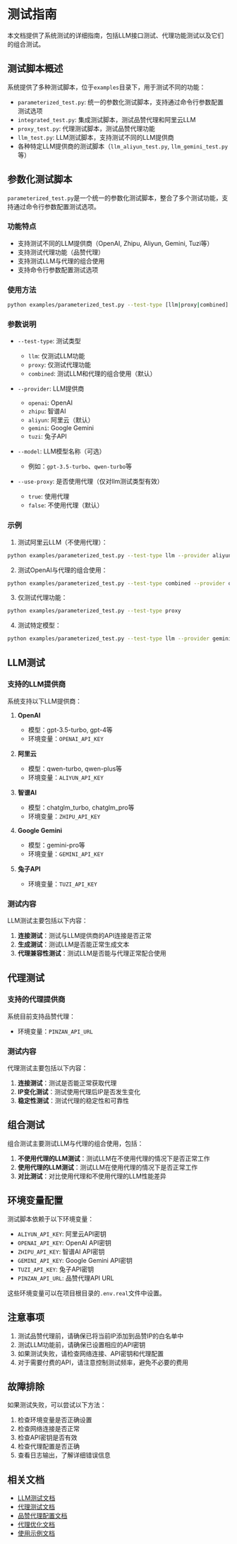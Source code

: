 # 测试指南

本文档提供了系统测试的详细指南，包括LLM接口测试、代理功能测试以及它们的组合测试。

## 测试脚本概述

系统提供了多种测试脚本，位于`examples`目录下，用于测试不同的功能：

- `parameterized_test.py`: 统一的参数化测试脚本，支持通过命令行参数配置测试选项
- `integrated_test.py`: 集成测试脚本，测试品赞代理和阿里云LLM
- `proxy_test.py`: 代理测试脚本，测试品赞代理功能
- `llm_test.py`: LLM测试脚本，支持测试不同的LLM提供商
- 各种特定LLM提供商的测试脚本（`llm_aliyun_test.py`, `llm_gemini_test.py`等）

## 参数化测试脚本

`parameterized_test.py`是一个统一的参数化测试脚本，整合了多个测试功能，支持通过命令行参数配置测试选项。

### 功能特点

- 支持测试不同的LLM提供商（OpenAI, Zhipu, Aliyun, Gemini, Tuzi等）
- 支持测试代理功能（品赞代理）
- 支持测试LLM与代理的组合使用
- 支持命令行参数配置测试选项

### 使用方法

```bash
python examples/parameterized_test.py --test-type [llm|proxy|combined] --provider [openai|zhipu|aliyun|gemini|tuzi] --use-proxy [true|false]
```

### 参数说明

- `--test-type`: 测试类型
  - `llm`: 仅测试LLM功能
  - `proxy`: 仅测试代理功能
  - `combined`: 测试LLM和代理的组合使用（默认）

- `--provider`: LLM提供商
  - `openai`: OpenAI
  - `zhipu`: 智谱AI
  - `aliyun`: 阿里云（默认）
  - `gemini`: Google Gemini
  - `tuzi`: 兔子API

- `--model`: LLM模型名称（可选）
  - 例如：`gpt-3.5-turbo`、`qwen-turbo`等

- `--use-proxy`: 是否使用代理（仅对llm测试类型有效）
  - `true`: 使用代理
  - `false`: 不使用代理（默认）

### 示例

1. 测试阿里云LLM（不使用代理）：

```bash
python examples/parameterized_test.py --test-type llm --provider aliyun --use-proxy false
```

2. 测试OpenAI与代理的组合使用：

```bash
python examples/parameterized_test.py --test-type combined --provider openai
```

3. 仅测试代理功能：

```bash
python examples/parameterized_test.py --test-type proxy
```

4. 测试特定模型：

```bash
python examples/parameterized_test.py --test-type llm --provider gemini --model gemini-pro
```

## LLM测试

### 支持的LLM提供商

系统支持以下LLM提供商：

1. **OpenAI**
   - 模型：gpt-3.5-turbo, gpt-4等
   - 环境变量：`OPENAI_API_KEY`

2. **阿里云**
   - 模型：qwen-turbo, qwen-plus等
   - 环境变量：`ALIYUN_API_KEY`

3. **智谱AI**
   - 模型：chatglm_turbo, chatglm_pro等
   - 环境变量：`ZHIPU_API_KEY`

4. **Google Gemini**
   - 模型：gemini-pro等
   - 环境变量：`GEMINI_API_KEY`

5. **兔子API**
   - 环境变量：`TUZI_API_KEY`

### 测试内容

LLM测试主要包括以下内容：

1. **连接测试**：测试与LLM提供商的API连接是否正常
2. **生成测试**：测试LLM是否能正常生成文本
3. **代理兼容性测试**：测试LLM是否能与代理正常配合使用

## 代理测试

### 支持的代理提供商

系统目前支持品赞代理：

- 环境变量：`PINZAN_API_URL`

### 测试内容

代理测试主要包括以下内容：

1. **连接测试**：测试是否能正常获取代理
2. **IP变化测试**：测试使用代理后IP是否发生变化
3. **稳定性测试**：测试代理的稳定性和可靠性

## 组合测试

组合测试主要测试LLM与代理的组合使用，包括：

1. **不使用代理的LLM测试**：测试LLM在不使用代理的情况下是否正常工作
2. **使用代理的LLM测试**：测试LLM在使用代理的情况下是否正常工作
3. **对比测试**：对比使用代理和不使用代理的LLM性能差异

## 环境变量配置

测试脚本依赖于以下环境变量：

- `ALIYUN_API_KEY`: 阿里云API密钥
- `OPENAI_API_KEY`: OpenAI API密钥
- `ZHIPU_API_KEY`: 智谱AI API密钥
- `GEMINI_API_KEY`: Google Gemini API密钥
- `TUZI_API_KEY`: 兔子API密钥
- `PINZAN_API_URL`: 品赞代理API URL

这些环境变量可以在项目根目录的`.env.real`文件中设置。

## 注意事项

1. 测试品赞代理前，请确保已将当前IP添加到品赞IP的白名单中
2. 测试LLM功能前，请确保已设置相应的API密钥
3. 如果测试失败，请检查网络连接、API密钥和代理配置
4. 对于需要付费的API，请注意控制测试频率，避免不必要的费用

## 故障排除

如果测试失败，可以尝试以下方法：

1. 检查环境变量是否正确设置
2. 检查网络连接是否正常
3. 检查API密钥是否有效
4. 检查代理配置是否正确
5. 查看日志输出，了解详细错误信息

## 相关文档

- [LLM测试文档](testing/llm_testing.md)
- [代理测试文档](testing/proxy_testing.md)
- [品赞代理配置文档](proxy/pinzan_proxy_config.md)
- [代理优化文档](proxy/proxy_optimization.md)
- [使用示例文档](examples/usage_examples.md)
